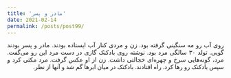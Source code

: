 ```yaml
---
title: 'مادر و پسر'
date: 2021-02-14
permalink: /posts/post99/
---
```

<div align="justify" dir="rtl" style="font-family:vazir;">

روی آب رو مه سنگینی گرفته بود. زن و مردی کنار آب ایستاده بودند. مادر و پسر بودند گویی. تولد ۳۰ سالگی مرد بود. نوشته روی بادکنک گازی در دست مرد این رو می‌گفت. مرد، گونه‌هایی سرخ و چهره‌ای خجالتی داشت. زن از او عکس گرفت. مرد مکثی کرد و سپس بادکنک رو رها کرد. راه افتادند. بادکنک در میان ابرها گم شد و آنها از نظر.

</div>

